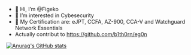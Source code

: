 - 👋 Hi, I’m @Figeko
- 👀 I’m interested in Cybesecurity
- 🌱 My Certification are: eJPT, CCFA, AZ-900, CCA-V and Watchguard Network Essentials
- Actually contribut to https://github.com/b1th0rn/eg0n

[![Anurag's GitHub stats](https://github-readme-stats.vercel.app/api?username=Figeko)](https://github.com/figeko/github-readme-stats)

<!---
Figeko/Figeko is a ✨ special ✨ repository because its `README.md` (this file) appears on your GitHub profile.
You can click the Preview link to take a look at your changes.
--->
